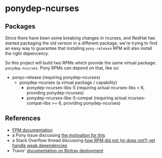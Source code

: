 # ponydep-ncurses

## Packages

Since there have been some breaking changes in ncurses, and RedHat has started packaging the old version in a different package, we're trying to find an easy way to guarantee that installing  `pony-release` RPM will also install the right depencency.

So this project will build two RPMs which provide the same virtual package: `ponydep-ncurses`.  Pony RPMs can depend on that, like so:

* ponyc-release (requiring ponydep-ncurses)
  * ponydep-ncurses (a virtual package / capability)
     * ponydep-ncurses-libs-5 (requiring actual ncurses-libs < 6, providing ponydep-ncurses)
     * ponydep-ncurses-libs-5-compat (requiring actual ncurses-compat-libs >= 6, providing ponydep-ncurses)


## References

* [FPM documentation](https://github.com/jordansissel/fpm/wiki)
* a Pony issue discussing [the motivation for this](https://github.com/ponylang/ponyc/issues/1208#issuecomment-286281766)
* a Stack Overflow thread discussing [how RPM did not (or does not?) yet handle weak dependencies](http://unix.stackexchange.com/questions/57524/yum-and-recommended-suggested-packages/57527#57527)
* Travis' [documentation on Bintray deployment](https://docs.travis-ci.com/user/deployment/bintray/)
